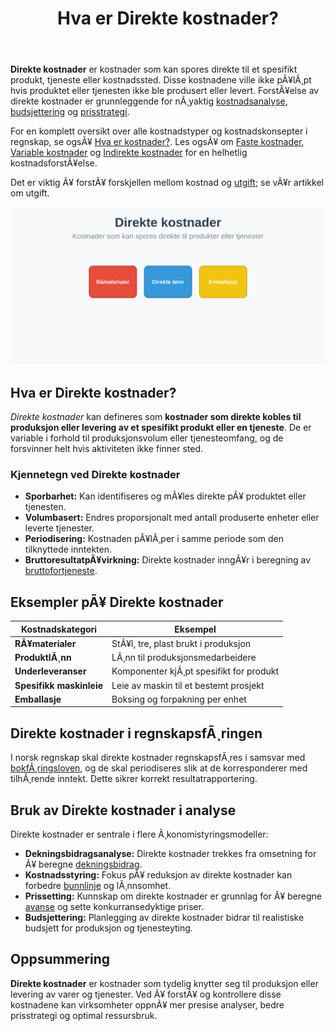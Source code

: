 ﻿---
title: "Hva er Direkte kostnader?"
meta_title: "Hva er Direkte kostnader?"
meta_description: '**Direkte kostnader** er kostnader som kan spores direkte til et spesifikt produkt, tjeneste eller kostnadssted. Disse kostnadene ville ikke pÃ¥lÃ¸pt hvis produ...'
slug: hva-er-direkte-kostnader
type: blog
layout: pages/single
---

**Direkte kostnader** er kostnader som kan spores direkte til et spesifikt produkt, tjeneste eller kostnadssted. Disse kostnadene ville ikke pÃ¥lÃ¸pt hvis produktet eller tjenesten ikke ble produsert eller levert. ForstÃ¥else av direkte kostnader er grunnleggende for nÃ¸yaktig [kostnadsanalyse](/blogs/regnskap/hva-er-dekningsbidrag "Hva er Dekningsbidrag? Beregning og Analyse for Bedre LÃ¸nnsomhet"), [budsjettering](/blogs/regnskap/hva-er-budsjettering "Hva er Budsjettering? Komplett Guide til Budsjettplanlegging") og [prisstrategi](/blogs/regnskap/hva-er-avanse "Hva er Avanse? Beregning av Fortjenestemargin i Salg").

For en komplett oversikt over alle kostnadstyper og kostnadskonsepter i regnskap, se ogsÃ¥ [Hva er kostnader?](/blogs/regnskap/hva-er-kostnader "Hva er Kostnader i Regnskap? Komplett Guide til Kostnadstyper og RegnskapsfÃ¸ring").
Les ogsÃ¥ om [Faste kostnader](/blogs/regnskap/hva-er-faste-kostnader "Hva er Faste kostnader? Definisjon og Eksempler"), [Variable kostnader](/blogs/regnskap/variable-kostnader "Hva er Variable kostnader? Definisjon, Eksempler og RegnskapsfÃ¸ring") og [Indirekte kostnader](/blogs/regnskap/hva-er-indirekte-kostnader "Hva er Indirekte kostnader? Definisjon, Eksempler og RegnskapsfÃ¸ring") for en helhetlig kostnadsforstÃ¥else.

Det er viktig Ã¥ forstÃ¥ forskjellen mellom kostnad og [utgift](/blogs/regnskap/utgift "Utgift â€“ Komplett Guide til Utgifter i Norsk Regnskap"); se vÃ¥r artikkel om utgift.

![Direkte kostnader](hva-er-direkte-kostnader-image.svg)

## Hva er Direkte kostnader?

_Direkte kostnader_ kan defineres som **kostnader som direkte kobles til produksjon eller levering av et spesifikt produkt eller en tjeneste**. De er variable i forhold til produksjonsvolum eller tjenesteomfang, og de forsvinner helt hvis aktiviteten ikke finner sted.

### Kjennetegn ved Direkte kostnader

* **Sporbarhet:** Kan identifiseres og mÃ¥les direkte pÃ¥ produktet eller tjenesten.
* **Volumbasert:** Endres proporsjonalt med antall produserte enheter eller leverte tjenester.
* **Periodisering:** Kostnaden pÃ¥lÃ¸per i samme periode som den tilknyttede inntekten.
* **BruttoresultatpÃ¥virkning:** Direkte kostnader inngÃ¥r i beregning av [bruttofortjeneste](/blogs/regnskap/hva-er-bruttofortjeneste "Hva er Bruttofortjeneste? Beregning og Analyse av LÃ¸nnsomhet").

## Eksempler pÃ¥ Direkte kostnader

| Kostnadskategori        | Eksempel                                 |
|-------------------------|------------------------------------------|
| **RÃ¥materialer**        | StÃ¥l, tre, plast brukt i produksjon      |
| **ProduktlÃ¸nn**         | LÃ¸nn til produksjonsmedarbeidere         |
| **Underleveranser**     | Komponenter kjÃ¸pt spesifikt for produkt  |
| **Spesifikk maskinleie**| Leie av maskin til et bestemt prosjekt   |
| **Emballasje**          | Boksing og forpakning per enhet          |

## Direkte kostnader i regnskapsfÃ¸ringen

I norsk regnskap skal direkte kostnader regnskapsfÃ¸res i samsvar med [bokfÃ¸ringsloven](/blogs/regnskap/hva-er-bokforingsloven "Hva er BokfÃ¸ringsloven? Krav og Plikter"), og de skal periodiseres slik at de korresponderer med tilhÃ¸rende inntekt. Dette sikrer korrekt resultatrapportering.

## Bruk av Direkte kostnader i analyse

Direkte kostnader er sentrale i flere Ã¸konomistyringsmodeller:

* **Dekningsbidragsanalyse:** Direkte kostnader trekkes fra omsetning for Ã¥ beregne [dekningsbidrag](/blogs/regnskap/hva-er-dekningsbidrag "Hva er Dekningsbidrag? Beregning og Analyse for Bedre LÃ¸nnsomhet").
* **Kostnadsstyring:** Fokus pÃ¥ reduksjon av direkte kostnader kan forbedre [bunnlinje](/blogs/regnskap/bunnlinje "Hva er Bunnlinje? Effektivisering av ResultatmÃ¥ling") og lÃ¸nnsomhet.
* **Prissetting:** Kunnskap om direkte kostnader er grunnlag for Ã¥ beregne [avanse](/blogs/regnskap/hva-er-avanse "Hva er Avanse? Beregning av Fortjenestemargin i Salg") og sette konkurransedyktige priser.
* **Budsjettering:** Planlegging av direkte kostnader bidrar til realistiske budsjett for produksjon og tjenesteyting.

## Oppsummering

**Direkte kostnader** er kostnader som tydelig knytter seg til produksjon eller levering av varer og tjenester. Ved Ã¥ forstÃ¥ og kontrollere disse kostnadene kan virksomheter oppnÃ¥ mer presise analyser, bedre prisstrategi og optimal ressursbruk.
